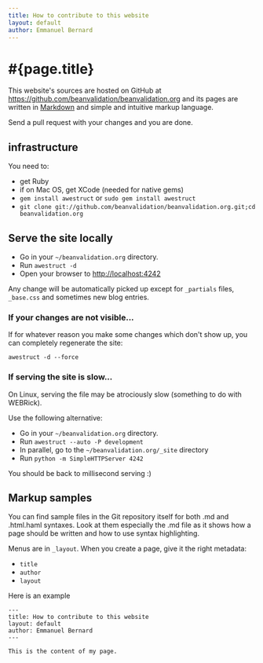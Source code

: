 ```yaml
---
title: How to contribute to this website
layout: default
author: Emmanuel Bernard
---
```


# #{page.title}

This website's sources are hosted on GitHub at 
<https://github.com/beanvalidation/beanvalidation.org> and its pages are written
in [Markdown](http://daringfireball.net/projects/markdown/) and simple and intuitive
markup language.

Send a pull request with your changes and you are done.

## infrastructure

You need to:

* get Ruby
* if on Mac OS, get XCode (needed for native gems)
* `gem install awestruct` or `sudo gem install awestruct`
* `git clone git://github.com/beanvalidation/beanvalidation.org.git;cd beanvalidation.org`

## Serve the site locally

* Go in your `~/beanvalidation.org` directory.  
* Run  `awestruct -d`
* Open your browser to <http://localhost:4242>

Any change will be automatically picked up except for `_partials` files, `_base.css`
and sometimes new blog entries.

### If your changes are not visible...

If for whatever reason you make some changes which don't show up, you can
completely regenerate the site:

    awestruct -d --force

### If serving the site is slow...

On Linux, serving the file may be atrociously slow 
(something to do with WEBRick).

Use the following alternative:

* Go in your `~/beanvalidation.org` directory.  
* Run  `awestruct --auto -P development`
* In parallel, go to the `~/beanvalidation.org/_site` directory
* Run `python -m SimpleHTTPServer 4242`

You should be back to millisecond serving :) 

## Markup samples

You can find sample files in the Git repository itself for both .md and 
.html.haml syntaxes. Look at them especially the .md file as it 
shows how a page should be written and how to use syntax highlighting.

Menus are in `_layout`. When you create a page, give it the right metadata:

* `title`
* `author`
* `layout`

Here is an example

    ---
    title: How to contribute to this website
    layout: default
    author: Emmanuel Bernard
	---

	This is the content of my page.